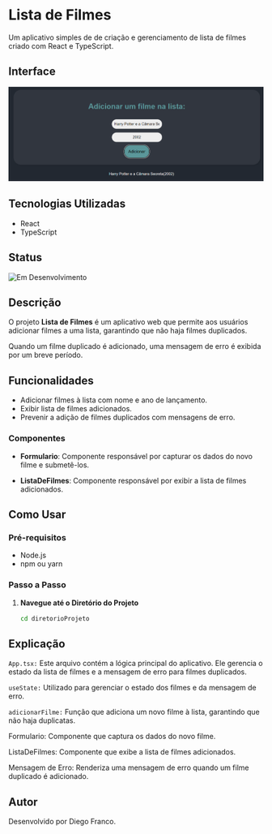 # Lista de Filmes

Um aplicativo simples de de criação e gerenciamento de lista de filmes criado com React e TypeScript.

## Interface

<div align="center">
  <img src="img/logo.png" alt="Imagem do Projeto" width="900">
</div>

## Tecnologias Utilizadas

- React
- TypeScript

## Status

![Em Desenvolvimento](http://img.shields.io/static/v1?label=STATUS&message=EM%20DESENVOLVIMENTO&color=RED&style=for-the-badge)

## Descrição

O projeto **Lista de Filmes** é um aplicativo web que permite aos usuários adicionar filmes a uma lista, garantindo que não haja filmes duplicados. 

Quando um filme duplicado é adicionado, uma mensagem de erro é exibida por um breve período.

## Funcionalidades

- Adicionar filmes à lista com nome e ano de lançamento.
- Exibir lista de filmes adicionados.
- Prevenir a adição de filmes duplicados com mensagens de erro.

### Componentes

- **Formulario**: Componente responsável por capturar os dados do novo filme e submetê-los.
  
- **ListaDeFilmes**: Componente responsável por exibir a lista de filmes adicionados.

## Como Usar

### Pré-requisitos

- Node.js
- npm ou yarn

### Passo a Passo

1. **Navegue até o Diretório do Projeto**

   ```bash
   cd diretorioProjeto
   ```

## Explicação

`App.tsx:` Este arquivo contém a lógica principal do aplicativo. Ele gerencia o estado da lista de filmes e a mensagem de erro para filmes duplicados.

`useState:` Utilizado para gerenciar o estado dos filmes e da mensagem de erro.

`adicionarFilme:` Função que adiciona um novo filme à lista, garantindo que não haja duplicatas.

Formulario: Componente que captura os dados do novo filme.

ListaDeFilmes: Componente que exibe a lista de filmes adicionados.

Mensagem de Erro: Renderiza uma mensagem de erro quando um filme duplicado é adicionado.

## Autor

Desenvolvido por Diego Franco.
